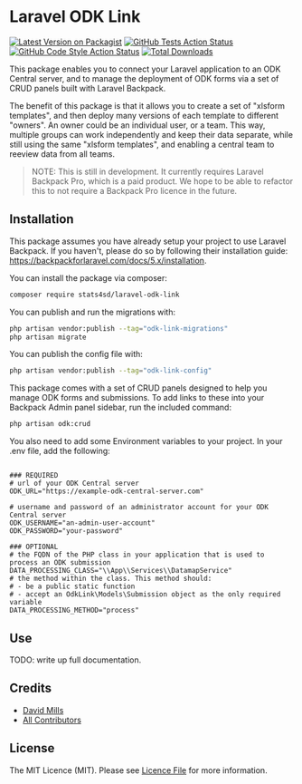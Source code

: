 # Laravel ODK Link 
[![Latest Version on Packagist](https://img.shields.io/packagist/v/stats4sd/laravel-odk-link.svg?style=flat-square)](https://packagist.org/packages/stats4sd/laravel-odk-link)
[![GitHub Tests Action Status](https://img.shields.io/github/workflow/status/stats4sd/laravel-odk-link/run-tests?label=tests)](https://github.com/stats4sd/laravel-odk-link/actions?query=workflow%3Arun-tests+branch%3Amain)
[![GitHub Code Style Action Status](https://img.shields.io/github/workflow/status/stats4sd/laravel-odk-link/Check%20&%20fix%20styling?label=code%20style)](https://github.com/stats4sd/laravel-odk-link/actions?query=workflow%3A"Check+%26+fix+styling"+branch%3Amain)
[![Total Downloads](https://img.shields.io/packagist/dt/stats4sd/laravel-odk-link.svg?style=flat-square)](https://packagist.org/packages/stats4sd/laravel-odk-link)

This package enables you to connect your Laravel application to an ODK Central server, and to manage the deployment of ODK forms via a set of CRUD panels built with Laravel Backpack.

The benefit of this package is that it allows you to create a set of "xlsform templates", and then deploy many versions of each template to different "owners". An owner could be an individual user, or a team. This way, multiple groups can work independently and keep their data separate, while still using the same "xlsform templates", and enabling a central team to reeview data from all teams.  

> NOTE: This is still in development. It currently requires Laravel Backpack Pro, which is a paid product. We hope to be able to refactor this to not require a Backpack Pro licence in the future. 

## Installation

This package assumes you have already setup your project to use Laravel Backpack. If you haven't, please do so by following their installation guide: https://backpackforlaravel.com/docs/5.x/installation. 

You can install the package via composer:

```bash
composer require stats4sd/laravel-odk-link
```

You can publish and run the migrations with:

```bash
php artisan vendor:publish --tag="odk-link-migrations"
php artisan migrate
```

You can publish the config file with:

```bash
php artisan vendor:publish --tag="odk-link-config"
```

This package comes with a set of CRUD panels designed to help you manage ODK forms and submissions. To add links to these into your Backpack Admin panel sidebar, run the included command:

```bash
php artisan odk:crud
```

You also need to add some Environment variables to your project. In your .env file, add the following:

```dotenv

### REQUIRED
# url of your ODK Central server
ODK_URL="https://example-odk-central-server.com"

# username and password of an administrator account for your ODK Central server
ODK_USERNAME="an-admin-user-account"
ODK_PASSWORD="your-password"

### OPTIONAL
# the FQDN of the PHP class in your application that is used to process an ODK submission 
DATA_PROCESSING_CLASS="\\App\\Services\\DatamapService"
# the method within the class. This method should:
# - be a public static function
# - accept an OdkLink\Models\Submission object as the only required variable
DATA_PROCESSING_METHOD="process"

```

## Use
TODO: write up full documentation.



## Credits

- [David Mills](https://github.com/dave-mills)
- [All Contributors](../../contributors)

## License
The MIT Licence (MIT). Please see [Licence File](LICENSE.md) for more information.

